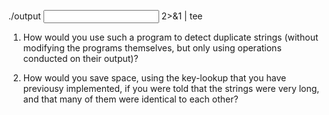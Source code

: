 ./output <input file> 2>&1 | tee <output file>

1. How would you use such a program to detect duplicate strings (without modifying the programs themselves, but only using operations conducted on their output)?

2. How would you save space, using the key-lookup that you have previousy implemented, if you were told that the strings were very long, and that many of them were identical to each other?
